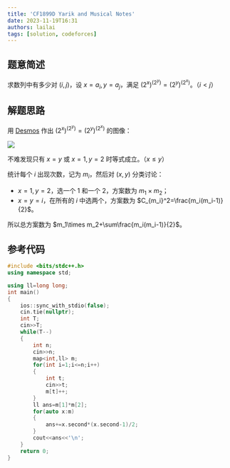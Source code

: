 ```yaml
---
title: 'CF1899D Yarik and Musical Notes'
date: 2023-11-19T16:31
authors: lailai
tags: [solution, codeforces]
---
```


<Solution pid="CF1899D" aid="b3xtgngo" />

<!-- truncate -->

## 题意简述

求数列中有多少对 $(i,j)$，设 $x=a_i,y=a_j$，满足 $(2^x)^{(2^y)}=(2^y)^{(2^x)}$。（$i<j$）

## 解题思路

用 [Desmos](https://www.desmos.com) 作出 $(2^x)^{(2^y)}=(2^y)^{(2^x)}$ 的图像：

![](https://cdn.luogu.com.cn/upload/image_hosting/6ltg0cpi.png)

不难发现只有 $x=y$ 或 $x=1,y=2$ 时等式成立。（$x\le y$）

统计每个 $i$ 出现次数，记为 $m_i$，然后对 $(x,y)$ 分类讨论：

- $x=1,y=2$，选一个 $1$ 和一个 $2$，方案数为 $m_1\times m_2$；
- $x=y=i$，在所有的 $i$ 中选两个，方案数为 $C_{m_i}^2=\frac{m_i(m_i-1)}{2}$。

所以总方案数为 $m_1\times m_2+\sum\frac{m_i(m_i-1)}{2}$。

## 参考代码

```cpp
#include <bits/stdc++.h>
using namespace std;

using ll=long long;
int main()
{
	ios::sync_with_stdio(false);
	cin.tie(nullptr);
	int T;
	cin>>T;
	while(T--)
	{
		int n;
		cin>>n;
		map<int,ll> m;
		for(int i=1;i<=n;i++)
		{
			int t;
			cin>>t;
			m[t]++;
		}
		ll ans=m[1]*m[2];
		for(auto x:m)
		{
			ans+=x.second*(x.second-1)/2;
		}
		cout<<ans<<'\n';
	}
	return 0;
}
```
